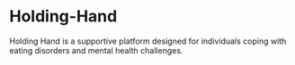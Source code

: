 # Holding-Hand
Holding Hand is a supportive platform designed for individuals coping with eating disorders and mental health challenges.
